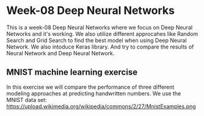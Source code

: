 # Week-08 Deep Neural Networks
This is a week-08 Deep Neural Networks where we focus on Deep Neural Networks and it's working.
We also utilize different approcahes like Random Search and Grid Search to find the best model when using Deep Neural Network.
We also intoduce Keras library. And try to compare the results of Neural Network and Deep Neural Network.


## MNIST machine learning exercise

In this exercise we will compare the performance of three different modeling approaches at predicting handwritten numbers. 
We use the MNIST data set: https://upload.wikimedia.org/wikipedia/commons/2/27/MnistExamples.png
